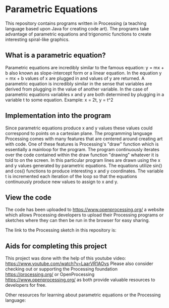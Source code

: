 Parametric Equations
===
This repository contains programs written in Processing (a teaching language based upon Java for creating code art). The programs take advantage of parametric equations and trigonomic functions to create interesting spiral-like graphics.

What is a parametric equation?
---
Parametric equations are incredibly similar to the famous equation: y = mx + b also known as slope-intercept form or a linear equation. In the equation y = mx + b values of x are plugged in and values of y are returned. A parametric equation is incredibly similar in the sense that variables are derived from plugging in the value of another variable. In the case of parametric equations variables x and y are both determined by plugging in a variable t to some equation.
Example: x = 2t, y = t^2

Implementation into the program
---
Since parametric equations produce x and y values these values could correspond to points on a cartesian plane. The programming language Processing comes with many features that are centered around creating art with code. One of these features is Processing's "draw" function which is essentially a mainloop for the program. The program continuously iterates over the code contained within the draw function "drawing" whatever it is told to on the screen. In this particular program lines are drawn using the x and y values generated by parametric equations. The equations utilize sin() and cos() functions to produce interesting x and y coordinates. The variable t is incremented each iteration of the loop so that the equations continuously produce new values to assign to x and y.

View the code
---
The code has been uploaded to https://www.openprocessing.org/ a website which allows Processing developers to upload their Processing programs or sketches where they can then be run in the browser for easy sharing.

The link to the Processing sketch in this repository is: 

Aids for completing this project
---
This project was done with the help of this youtube video: https://www.youtube.com/watch?v=LaarVR1AOvs
Please also consider checking out or supporting the Processing foundation https://processing.org/ or OpenProcessing https://www.openprocessing.org/ as both provide valuable resources to developers for free. 

Other resources for learning about parametric equations or the Processing language:
